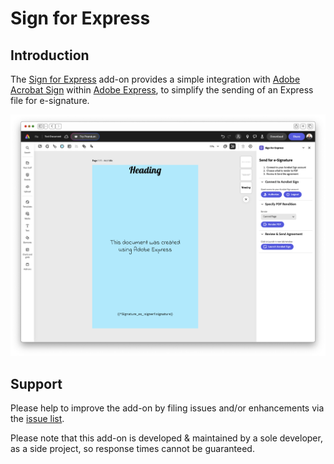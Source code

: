 # Sign for Express

## Introduction
The [Sign for Express](https://www.e-sign.org.uk/sign-for-express/) add-on provides a simple integration with [Adobe Acrobat Sign](https://www.adobe.com/sign.html) within [Adobe Express](https://www.adobe.com/express/), to simplify the sending of an Express file for e-signature.

  ![Add-on Poster Image](images/in-use.png)

## Support
Please help to improve the add-on by filing issues and/or enhancements via the [issue list](https://github.com/esign-org-uk/sign-for-express/issues).

Please note that this add-on is developed & maintained by a sole developer, as a side project, so response times cannot be guaranteed.
